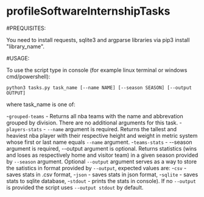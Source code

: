 # profileSoftwareInternshipTasks

#PREQUISITES:

You need to install requests, sqlite3 and argparse libraries via pip3 install "library_name".

#USAGE:

To use the script type in console (for example linux terminal or windows cmd/powershell):
```
python3 tasks.py task_name [--name NAME] [--season SEASON] [--output OUTPUT] 
```
where task_name is one of:

  -`grouped-teams` - Returns all nba teams with the name and abbrevation grouped by division. There are no additional arguments for this task.
  -`players-stats` - `--name` argument is required. Returns the tallest and heaviest nba player with their respective height and weight in metric system whose first or last name     equals `--name` argument.
  -`teams-stats` - --season argument is required, --output argument is optional. Returns statistics (wins and loses as respectively home and visitor team) in a given season
  provided by `--season` argument. Optional `--output` argument serves as a way to store the satistics in format provided by `--output`, expected values are:
    -`csv` - saves stats in .csv format,
    -`json` - saves stats in json format,
    -`sqlite` - saves stats to sqlite database,
    -`stdout` - prints the stats in console).
  If no `--output` is provided the script uses `--output stdout` by default.
